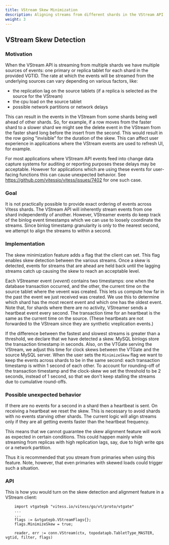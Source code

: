 ```yaml
---
title: VStream Skew Minimization
description: Aligning streams from different shards in the VStream API
weight: 3
---
```


## VStream Skew Detection

### Motivation

When the VStream API is streaming from multiple shards we have multiple sources of events: one primary or replica tablet for each shard in the provided VGTID. The rate at which the events will be streamed from the underlying sources can vary depending on various factors, like:

* the replication lag on the source tablets (if a replica is selected as the source for the VStream)
* the cpu load on the source tablet
* possible network partitions or network delays

This can result in the events in the VStream from some shards being well ahead of other shards. So, for example, if a row moves from the faster shard to a slower shard we might see the delete event in the VStream from the faster shard long before the insert from the second. This would result in the row going "invisible" for the duration of the skew. This can affect user experience in applications where the VStream events are used to refresh UI, for example.

For most applications where VStream API events feed into change data capture systems for auditing or reporting purposes these delays may be acceptable. However for applications which are using these events for user-facing functions this can cause unexpected behavior. See https://github.com/vitessio/vitess/issues/7402 for one such case.

### Goal

It is not practically possible to provide exact ordering of events across Vitess shards. The VStream API will inherently stream events from one shard independently of another. However, VStreamer events do keep track of the binlog event timestamps which we can use to loosely coordinate the streams. Since binlog timestamp granularity is only to the nearest second, we attempt to align the streams to within a second.


### Implementation

The skew minimization feature adds a flag that the client can set. This flag enables skew detection between the various streams. Once a skew is detected, events for streams that are ahead are held back until the lagging streams catch up causing the skew to reach an acceptable level.

Each VStreamer event (_vevent_) contains two timestamps: one when the database transaction occurred, and the other, the current time on the source tablet where the vevent was created. This lets us compute how far in the past the event we just received was created. We use this to determine which shard has the most recent event and which one has the oldest event. Note that, for shards where there are no activity, VStreamer sends a heartbeat event every second. The transaction time for an heartbeat is the same as the current time on the source. (These heartbeats are not forwarded to the VStream since they are synthetic vreplication events.)

If the difference between the fastest and slowest streams is greater than a threshold, we declare that we have detected a skew. MySQL binlogs store the transaction timestamp in seconds. Also, on the VTGate serving the VStream, we adjust this time for clock skews between the VTGate and the source MySQL server. When the user sets the `MinimizeSkew` flag we want to keep the events across shards to be in the same second: each transaction timestamp is within 1 second of each other. To account for rounding-off of the transaction timestamp and the clock-skew we set the threshold to be 2 seconds, instead of 1 second, so that we don't keep stalling the streams due to cumulative round-offs.

### Possible unexpected behavior

If there are no events for a second in a shard then a heartbeat is sent. On receiving a heartbeat we reset the skew. This is necessary to avoid shards with no events starving other shards. The current logic will align streams only if they are all getting events faster than the heartbeat frequency.

This means that we cannot guarantee the skew alignment feature will work as expected in certain conditions. This could happen mainly while streaming from replicas with high replication lags, say, due to high write qps or a network partition.

Thus it is recommended that you stream from primaries when using this feature. Note, however, that even primaries with skewed loads could trigger such a situation.

### API

This is how you would turn on the skew detection and alignment feature in a VStream client:

```
    import vtgatepb "vitess.io/vitess/go/vt/proto/vtgate"
    ...
    ...
    flags := &vtgatepb.VStreamFlags{};
    flags.MinimizeSkew = true;

    reader, err := conn.VStream(ctx, topodatapb.TabletType_MASTER, vgtid, filter, flags)

```
